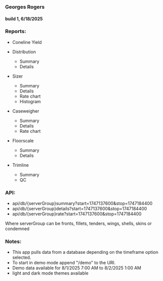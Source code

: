 ### Georges Rogers

#### build 1, 6/18/2025

### Reports:

- Coneline Yield

- Distribution
    - Summary
    - Details

- Sizer
    - Summary
    - Details
    - Rate chart
    - Histogram

- Caseweigher
    - Summary
    - Details
    - Rate chart

- Floorscale
    - Summary
    - Details

- Trimline
    - Summary
    - QC



### API:

- api/db/{serverGroup}summary?start=1747137600&stop=1747184400
- api/db/{serverGroup}details?start=1747137600&stop=1747184400
- api/db/{serverGroup}rate?start=1747137600&stop=1747184400

Where serverGroup can be fronts, fillets, tenders, wings, shells, skins or condemned

### Notes:

- This app pulls data from a database depending on the timeframe option selected.
- To start in demo mode append "/demo" to the URI.
- Demo data available for  8/1/2025 7:00 AM to 8/2/2025 1:00 AM
- light and dark mode themes available
